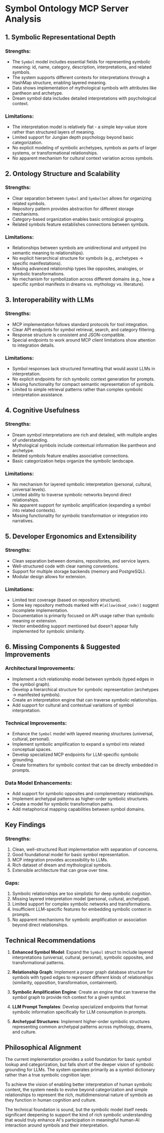 # Symbol Ontology MCP Server Analysis

## 1. Symbolic Representational Depth

### Strengths:

- The `Symbol` model includes essential fields for representing symbolic meaning: id, name, category, description, interpretations, and related symbols.
- The system supports different contexts for interpretations through a HashMap structure, enabling layered meaning.
- Data shows implementation of mythological symbols with attributes like pantheon and archetype.
- Dream symbol data includes detailed interpretations with psychological context.

### Limitations:

- The interpretation model is relatively flat - a simple key-value store rather than structured layers of meaning.
- Limited support for Jungian depth psychology beyond basic categorization.
- No explicit modeling of symbolic archetypes, symbols as parts of larger systems, or transformational relationships.
- No apparent mechanism for cultural context variation across symbols.

## 2. Ontology Structure and Scalability

### Strengths:

- Clear separation between `Symbol` and `SymbolSet` allows for organizing related symbols.
- Repository pattern provides abstraction for different storage mechanisms.
- Category-based organization enables basic ontological grouping.
- Related symbols feature establishes connections between symbols.

### Limitations:

- Relationships between symbols are unidirectional and untyped (no semantic meaning to relationships).
- No explicit hierarchical structure for symbols (e.g., archetypes → specific manifestations).
- Missing advanced relationship types like opposites, analogies, or symbolic transformations.
- No mechanism for symbolization across different domains (e.g., how a specific symbol manifests in dreams vs. mythology vs. literature).

## 3. Interoperability with LLMs

### Strengths:

- MCP implementation follows standard protocols for tool integration.
- Clear API endpoints for symbol retrieval, search, and category filtering.
- Response structure is consistent and JSON-compatible.
- Special endpoints to work around MCP client limitations show attention to integration details.

### Limitations:

- Symbol responses lack structured formatting that would assist LLMs in interpretation.
- No explicit endpoints for rich symbolic context generation for prompts.
- Missing functionality for compact semantic representation of symbols.
- Limited to simple retrieval patterns rather than complex symbolic interpretation assistance.

## 4. Cognitive Usefulness

### Strengths:

- Dream symbol interpretations are rich and detailed, with multiple angles of understanding.
- Mythological symbols include contextual information like pantheon and archetype.
- Related symbols feature enables associative connections.
- Basic categorization helps organize the symbolic landscape.

### Limitations:

- No mechanism for layered symbolic interpretation (personal, cultural, universal levels).
- Limited ability to traverse symbolic networks beyond direct relationships.
- No apparent support for symbolic amplification (expanding a symbol into related contexts).
- Missing functionality for symbolic transformation or integration into narratives.

## 5. Developer Ergonomics and Extensibility

### Strengths:

- Clean separation between domains, repositories, and service layers.
- Well-structured code with clear naming conventions.
- Support for multiple storage backends (memory and PostgreSQL).
- Modular design allows for extension.

### Limitations:

- Limited test coverage (based on repository structure).
- Some key repository methods marked with `#[allow(dead_code)]` suggest incomplete implementation.
- Documentation is primarily focused on API usage rather than symbolic meaning or extension.
- Vector embedding support mentioned but doesn't appear fully implemented for symbolic similarity.

## 6. Missing Components & Suggested Improvements

### Architectural Improvements:

- Implement a rich relationship model between symbols (typed edges in the symbol graph).
- Develop a hierarchical structure for symbolic representation (archetypes → manifested symbols).
- Create an interpretation engine that can traverse symbolic relationships.
- Add support for cultural and contextual variations of symbol interpretation.

### Technical Improvements:

- Enhance the `Symbol` model with layered meaning structures (universal, cultural, personal).
- Implement symbolic amplification to expand a symbol into related conceptual spaces.
- Develop specialized MCP endpoints for LLM-specific symbolic grounding.
- Create formatters for symbolic context that can be directly embedded in prompts.

### Data Model Enhancements:

- Add support for symbolic opposites and complementary relationships.
- Implement archetypal patterns as higher-order symbolic structures.
- Create a model for symbolic transformation paths.
- Add metaphorical mapping capabilities between symbol domains.

## Key Findings

### Strengths:

1. Clean, well-structured Rust implementation with separation of concerns.
2. Good foundational model for basic symbol representation.
3. MCP integration provides accessibility to LLMs.
4. Rich dataset of dream and mythological symbols.
5. Extensible architecture that can grow over time.

### Gaps:

1. Symbolic relationships are too simplistic for deep symbolic cognition.
2. Missing layered interpretation model (personal, cultural, archetypal).
3. Limited support for complex symbolic networks and transformations.
4. Insufficient LLM-specific features for embedding symbolic context in prompts.
5. No apparent mechanisms for symbolic amplification or association beyond direct relationships.

## Technical Recommendations

1. **Enhanced Symbol Model**: Expand the `Symbol` struct to include layered interpretations (universal, cultural, personal), symbolic opposites, and transformational patterns.

2. **Relationship Graph**: Implement a proper graph database structure for symbols with typed edges to represent different kinds of relationships (similarity, opposition, transformation, containment).

3. **Symbolic Amplification Engine**: Create an engine that can traverse the symbol graph to provide rich context for a given symbol.

4. **LLM Prompt Templates**: Develop specialized endpoints that format symbolic information specifically for LLM consumption in prompts.

5. **Archetypal Structures**: Implement higher-order symbolic structures representing common archetypal patterns across mythology, dreams, and culture.

## Philosophical Alignment

The current implementation provides a solid foundation for basic symbol lookup and categorization, but falls short of the deeper vision of symbolic grounding for LLMs. The system operates primarily as a symbol dictionary rather than a true symbolic cognition layer.

To achieve the vision of enabling better interpretation of human symbolic content, the system needs to evolve beyond categorization and simple relationships to represent the rich, multidimensional nature of symbols as they function in human cognition and culture.

The technical foundation is sound, but the symbolic model itself needs significant deepening to support the kind of rich symbolic understanding that would truly enhance AI's participation in meaningful human-AI interaction around symbols and their interpretation.

